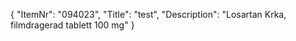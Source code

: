 {
  "ItemNr": "094023",
  "Title": "test",
  "Description": "Losartan Krka, filmdragerad tablett 100 mg"
}